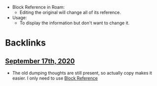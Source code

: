 - Block Reference in Roam: 
    - Editing the original will change all of its reference.
- Usage:
    - To display the information but don't want to change it. 

# Backlinks
## [September 17th, 2020](<September 17th, 2020.md>)
- The old dumping thoughts are still present, so actually copy makes it easier. I only need to use [Block Reference](<Block Reference.md>)

